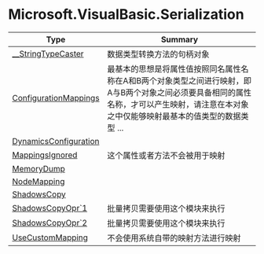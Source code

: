 ﻿
# Microsoft.VisualBasic.Serialization

|Type|Summary|
|----|-------|
|<a href="#" onClick="load('/docs/Microsoft.VisualBasic.Serialization/__StringTypeCaster.md')">__StringTypeCaster</a>|数据类型转换方法的句柄对象|
|<a href="#" onClick="load('/docs/Microsoft.VisualBasic.Serialization/ConfigurationMappings.md')">ConfigurationMappings</a>|最基本的思想是将属性值按照同名属性名称在A和B两个对象类型之间进行映射，即A与B两个对象之间必须要具备相同的属性名称，才可以产生映射，请注意在本对象之中仅能够映射最基本的值类型的数据类型 ...|
|<a href="#" onClick="load('/docs/Microsoft.VisualBasic.Serialization/DynamicsConfiguration.md')">DynamicsConfiguration</a>||
|<a href="#" onClick="load('/docs/Microsoft.VisualBasic.Serialization/MappingsIgnored.md')">MappingsIgnored</a>|这个属性或者方法不会被用于映射|
|<a href="#" onClick="load('/docs/Microsoft.VisualBasic.Serialization/MemoryDump.md')">MemoryDump</a>||
|<a href="#" onClick="load('/docs/Microsoft.VisualBasic.Serialization/NodeMapping.md')">NodeMapping</a>||
|<a href="#" onClick="load('/docs/Microsoft.VisualBasic.Serialization/ShadowsCopy.md')">ShadowsCopy</a>||
|<a href="#" onClick="load('/docs/Microsoft.VisualBasic.Serialization/ShadowsCopyOpr`1.md')">ShadowsCopyOpr`1</a>|批量拷贝需要使用这个模块来执行|
|<a href="#" onClick="load('/docs/Microsoft.VisualBasic.Serialization/ShadowsCopyOpr`2.md')">ShadowsCopyOpr`2</a>|批量拷贝需要使用这个模块来执行|
|<a href="#" onClick="load('/docs/Microsoft.VisualBasic.Serialization/UseCustomMapping.md')">UseCustomMapping</a>|不会使用系统自带的映射方法进行映射|

